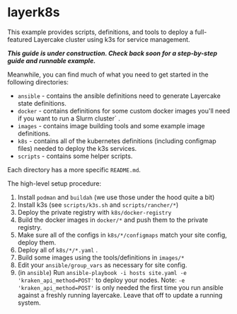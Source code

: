 # layerk8s

This example provides scripts, definitions, and tools to deploy a full-featured Layercake cluster using k3s for service management.

***This guide is under construction.  Check back soon for a step-by-step guide and runnable example.***

Meanwhile, you can find much of what you need to get started in the following directories:

- `ansible` - contains the ansible definitions need to generate Layercake state definitions.
- `docker` - contains definitions for some custom docker images you'll need if you want to run a Slurm cluster` .
- `images` - contains image building tools and some example image definitions.
- `k8s` - contains all of the kubernetes definitions (including configmap files) needed to deploy the k3s services.
- `scripts` - contains some helper scripts.

Each directory has a more specific `README.md`.

The high-level setup procedure:

1. Install `podman` and `buildah` (we use those under the hood quite a bit)
2. Install k3s (see `scripts/k3s.sh` and `scripts/rancher/*`)
3. Deploy the private registry with `k8s/docker-registry`
4. Build the docker images in `docker/*` and push them to the private registry.
5. Make sure all of the configs in `k8s/*/configmaps` match your site config, deploy them.
6. Deploy all of `k8s/*/*.yaml` .
7. Build some images using the tools/definitions in `images/*`
8. Edit your `ansible/group_vars` as necessary for site config.
9. (in `ansible`) Run `ansible-playbook -i hosts site.yaml -e 'kraken_api_method=POST'` to deploy your nodes.
   Note: `-e 'kraken_api_method=POST'` is only needed the first time you run ansible against a freshly running layercake.  Leave that off to update a running system.
